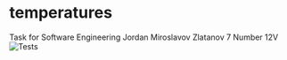 # temperatures
Task for Software Engineering  Jordan Miroslavov Zlatanov 7 Number 12V
![Tests](https://github.com/jjordanzlatanov/temperatures/actions/workflows/python-app.yml/badge.svg)
